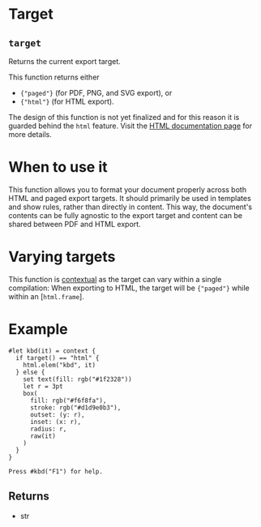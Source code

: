 # Target

## `target`

Returns the current export target.

This function returns either
- `{"paged"}` (for PDF, PNG, and SVG export), or
- `{"html"}` (for HTML export).

The design of this function is not yet finalized and for this reason it is
guarded behind the `html` feature. Visit the [HTML documentation
page]($html) for more details.

# When to use it
This function allows you to format your document properly across both HTML
and paged export targets. It should primarily be used in templates and show
rules, rather than directly in content. This way, the document's contents
can be fully agnostic to the export target and content can be shared between
PDF and HTML export.

# Varying targets
This function is [contextual]($context) as the target can vary within a
single compilation: When exporting to HTML, the target will be `{"paged"}`
while within an [`html.frame`].

# Example
```example
#let kbd(it) = context {
  if target() == "html" {
    html.elem("kbd", it)
  } else {
    set text(fill: rgb("#1f2328"))
    let r = 3pt
    box(
      fill: rgb("#f6f8fa"),
      stroke: rgb("#d1d9e0b3"),
      outset: (y: r),
      inset: (x: r),
      radius: r,
      raw(it)
    )
  }
}

Press #kbd("F1") for help.
```

## Returns

- str

